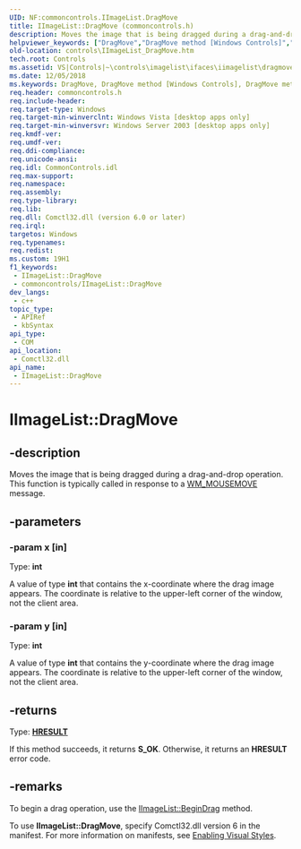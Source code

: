 ```yaml
---
UID: NF:commoncontrols.IImageList.DragMove
title: IImageList::DragMove (commoncontrols.h)
description: Moves the image that is being dragged during a drag-and-drop operation. This function is typically called in response to a WM_MOUSEMOVE message.
helpviewer_keywords: ["DragMove","DragMove method [Windows Controls]","DragMove method [Windows Controls]","IImageList interface","IImageList interface [Windows Controls]","DragMove method","IImageList.DragMove","IImageList::DragMove","comctl_IImageList_DragMove","comctl_IImageList_DragMove_cpp","commoncontrols/IImageList::DragMove","controls.IImageList_DragMove","controls.comctl_IImageList_DragMove"]
old-location: controls\IImageList_DragMove.htm
tech.root: Controls
ms.assetid: VS|Controls|~\controls\imagelist\ifaces\iimagelist\dragmove.htm
ms.date: 12/05/2018
ms.keywords: DragMove, DragMove method [Windows Controls], DragMove method [Windows Controls],IImageList interface, IImageList interface [Windows Controls],DragMove method, IImageList.DragMove, IImageList::DragMove, comctl_IImageList_DragMove, comctl_IImageList_DragMove_cpp, commoncontrols/IImageList::DragMove, controls.IImageList_DragMove, controls.comctl_IImageList_DragMove
req.header: commoncontrols.h
req.include-header: 
req.target-type: Windows
req.target-min-winverclnt: Windows Vista [desktop apps only]
req.target-min-winversvr: Windows Server 2003 [desktop apps only]
req.kmdf-ver: 
req.umdf-ver: 
req.ddi-compliance: 
req.unicode-ansi: 
req.idl: CommonControls.idl
req.max-support: 
req.namespace: 
req.assembly: 
req.type-library: 
req.lib: 
req.dll: Comctl32.dll (version 6.0 or later)
req.irql: 
targetos: Windows
req.typenames: 
req.redist: 
ms.custom: 19H1
f1_keywords:
 - IImageList::DragMove
 - commoncontrols/IImageList::DragMove
dev_langs:
 - c++
topic_type:
 - APIRef
 - kbSyntax
api_type:
 - COM
api_location:
 - Comctl32.dll
api_name:
 - IImageList::DragMove
---
```


# IImageList::DragMove


## -description

Moves the image that is being dragged during a drag-and-drop operation. This function is typically called in response to a <a href="/windows/desktop/inputdev/wm-mousemove">WM_MOUSEMOVE</a> message.

## -parameters

### -param x [in]

Type: <b>int</b>

A value of type <b>int</b> that contains the x-coordinate where the drag image appears. The coordinate is relative to the upper-left corner of the window, not the client area.

### -param y [in]

Type: <b>int</b>

A value of type <b>int</b> that contains the y-coordinate where the drag image appears. The coordinate is relative to the upper-left corner of the window, not the client area.

## -returns

Type: <b><a href="/windows/desktop/WinProg/windows-data-types">HRESULT</a></b>

If this method succeeds, it returns <b xmlns:loc="http://microsoft.com/wdcml/l10n">S_OK</b>. Otherwise, it returns an <b xmlns:loc="http://microsoft.com/wdcml/l10n">HRESULT</b> error code.

## -remarks

To begin a drag operation, use the <a href="/windows/desktop/api/commoncontrols/nf-commoncontrols-iimagelist-begindrag">IImageList::BeginDrag</a> method. 
		

To use <b>IImageList::DragMove</b>, specify Comctl32.dll version 6 in the manifest. For more information on manifests, see <a href="/windows/desktop/Controls/cookbook-overview">Enabling Visual Styles</a>.

